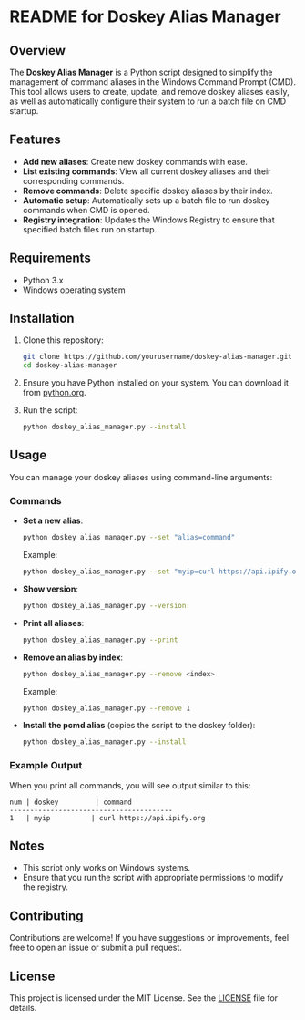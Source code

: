 # README for Doskey Alias Manager

## Overview
The **Doskey Alias Manager** is a Python script designed to simplify the management of command aliases in the Windows Command Prompt (CMD). This tool allows users to create, update, and remove doskey aliases easily, as well as automatically configure their system to run a batch file on CMD startup.

## Features
- **Add new aliases**: Create new doskey commands with ease.
- **List existing commands**: View all current doskey aliases and their corresponding commands.
- **Remove commands**: Delete specific doskey aliases by their index.
- **Automatic setup**: Automatically sets up a batch file to run doskey commands when CMD is opened.
- **Registry integration**: Updates the Windows Registry to ensure that specified batch files run on startup.

## Requirements
- Python 3.x
- Windows operating system

## Installation
1. Clone this repository:
   ```bash
   git clone https://github.com/yourusername/doskey-alias-manager.git
   cd doskey-alias-manager
   ```

2. Ensure you have Python installed on your system. You can download it from [python.org](https://www.python.org/downloads/).

3. Run the script:
   ```bash
   python doskey_alias_manager.py --install
   ```

## Usage
You can manage your doskey aliases using command-line arguments:

### Commands
- **Set a new alias**:
  ```bash
  python doskey_alias_manager.py --set "alias=command"
  ```
  Example:
  ```bash
  python doskey_alias_manager.py --set "myip=curl https://api.ipify.org"
  ```

- **Show version**:
  ```bash
  python doskey_alias_manager.py --version
  ```

- **Print all aliases**:
  ```bash
  python doskey_alias_manager.py --print
  ```

- **Remove an alias by index**:
  ```bash
  python doskey_alias_manager.py --remove <index>
  ```
  Example:
  ```bash
  python doskey_alias_manager.py --remove 1
  ```

- **Install the pcmd alias** (copies the script to the doskey folder):
  ```bash
  python doskey_alias_manager.py --install
  ```

### Example Output
When you print all commands, you will see output similar to this:
```
num | doskey         | command
----------------------------------------
1   | myip          | curl https://api.ipify.org
```

## Notes
- This script only works on Windows systems.
- Ensure that you run the script with appropriate permissions to modify the registry.

## Contributing
Contributions are welcome! If you have suggestions or improvements, feel free to open an issue or submit a pull request.

## License
This project is licensed under the MIT License. See the [LICENSE](LICENSE) file for details.
